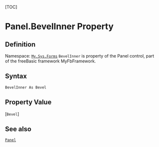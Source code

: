 [TOC]
# Panel.BevelInner Property

## Definition
Namespace: [`My.Sys.Forms`](My.Sys.Forms.md)
`BevelInner` is property of the Panel control, part of the freeBasic framework MyFbFramework.
## Syntax
```freeBasic
BevelInner As Bevel
```
## Property Value
[`Bevel`]
## See also
[`Panel`](Panel.md)
